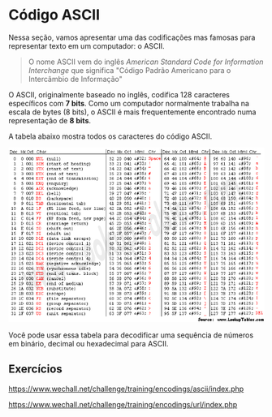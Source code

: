 # Código ASCII

Nessa seção, vamos apresentar uma das codificações mas famosas para representar texto em um computador: o ASCII.

> O nome ASCII vem do inglês _American Standard Code for Information Interchange_ que significa "Código Padrão Americano para o Intercâmbio de Informação"

O ASCII, originalmente baseado no inglês, codifica 128 caracteres específicos com **7 bits**. Como um computador normalmente trabalha na escala de bytes (8 bits), o ASCII é mais frequentemente encontrado numa representação de **8 bits**.


A tabela abaixo mostra todos os caracteres do código ASCII.

![](ascii-table.gif)

Você pode usar essa tabela para decodificar uma sequência de números em binário, decimal ou hexadecimal para ASCII.
## Exercícios

https://www.wechall.net/challenge/training/encodings/ascii/index.php

https://www.wechall.net/challenge/training/encodings/url/index.php
